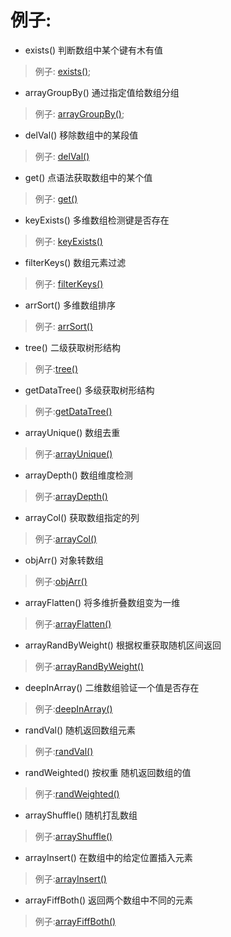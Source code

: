 # 例子:

- exists()  判断数组中某个键有木有值

> 例子: [exists()](./exists.php);

- arrayGroupBy() 通过指定值给数组分组

> 例子: [arrayGroupBy()](./arr_group_by.php);

- delVal() 移除数组中的某段值

> 例子: [delVal()](./del_val.php)

- get()  点语法获取数组中的某个值

> 例子: [get()](getData.php)

- keyExists() 多维数组检测键是否存在

> 例子: [keyExists()](./key_exists.php)

- filterKeys() 数组元素过滤

> 例子: [filterKeys()](./filter_keys.php)

- arrSort()  多维数组排序

> 例子: [arrSort()](./arr_sort.php)

- tree()  二级获取树形结构

> 例子:[tree()](./tree.php)

- getDataTree() 多级获取树形结构

> 例子:[getDataTree()](./get_tree.php)

- arrayUnique() 数组去重

> 例子:[arrayUnique()](./array_unique.php)

- arrayDepth() 数组维度检测

> 例子:[arrayDepth()](./array_depth.php)

- arrayCol() 获取数组指定的列

> 例子:[arrayCol()](./array_col.php)

- objArr() 对象转数组

> 例子:[objArr()](./obj_arr.php)

- arrayFlatten() 将多维折叠数组变为一维

> 例子:[arrayFlatten()](./array_flatten.php)

- arrayRandByWeight() 根据权重获取随机区间返回

> 例子:[arrayRandByWeight()](./array_rand_by_weight.php)

- deepInArray() 二维数组验证一个值是否存在

> 例子:[deepInArray()](./deep_in_array.php)

- randVal() 随机返回数组元素

> 例子:[randVal()](./rand_val.php)

- randWeighted() 按权重 随机返回数组的值

> 例子:[randWeighted()](./rand_weighted.php)

- arrayShuffle() 随机打乱数组

> 例子:[arrayShuffle()](./array_shuffle.php)

- arrayInsert() 在数组中的给定位置插入元素

> 例子:[arrayInsert()](./array_insert.php)

- arrayFiffBoth() 返回两个数组中不同的元素

> 例子:[arrayFiffBoth()](./array_diff_both.php)
